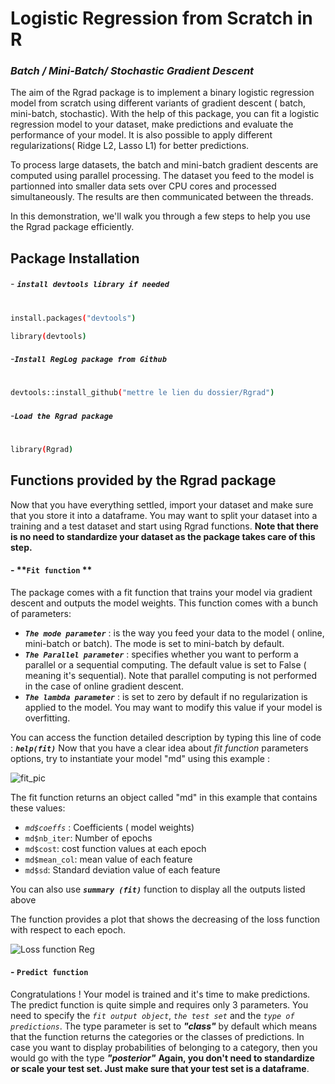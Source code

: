 # Logistic Regression from Scratch in R
### _Batch / Mini-Batch/ Stochastic Gradient Descent_

 The aim of the Rgrad package is to implement a binary logistic regression model from scratch using different variants of gradient descent ( batch, mini-batch, stochastic). With the help of this package, you can fit a logistic regression model to your dataset, make predictions and evaluate the performance of your model. It is also possible to apply different regularizations( Ridge L2, Lasso L1) for better predictions.

To process large datasets, the batch and mini-batch gradient descents are computed using parallel processing. 
The dataset you feed to the model is partionned into smaller data sets over CPU cores and processed simultaneously. The results are then communicated between the threads. 

In this demonstration, we'll walk you through a few steps to help you use the Rgrad package efficiently.


## Package Installation

###### - **`install devtools library if needed`**
#

```sh
install.packages("devtools") 

library(devtools)
```
###### -**`Install RegLog package from Github`**
#

```sh
devtools::install_github("mettre le lien du dossier/Rgrad")
```

###### -**`Load the Rgrad package`**
#

```sh
library(Rgrad)
```

## Functions provided by the Rgrad package

Now that you have everything settled, import your dataset and make sure that you store it into a dataframe.
You may want to split your dataset into a training and a test dataset and start using Rgrad functions.
**Note that there is no need to standardize your dataset as the package takes care of this step.**

#### - **`Fit function` **

The package comes with a fit function that trains your model via gradient descent and outputs the model weights. This function comes with a bunch of parameters: 

- **_`The mode parameter`_** : is the way you feed your data to the model ( online, mini-batch or batch). The mode is set to mini-batch by default. 
- **_`The Parallel parameter`_** : specifies whether you want to perform a parallel or a sequential computing. The default value is set to False ( meaning it's sequential). Note that parallel computing is not performed in the case of online gradient descent. 
- **_`The lambda parameter`_** : is set to zero by default if no regularization is applied to the model. You may want to modify this value if your model is overfitting.

You can access the function detailed description by typing this line of code : **_`help(fit)`_**
Now that you have a clear idea about _fit function_ parameters options, try to instantiate your model "md" using this example :

![fit_pic](https://user-images.githubusercontent.com/95022075/143778952-64f27317-92de-45ee-b168-5f55b3e1bbe3.PNG)

The fit function returns an object called "md" in this example that contains these values:

- _`md$coeffs`_ : Coefficients ( model weights)
- `md$nb_iter`: Number of epochs 
- `md$cost`: cost function values at each epoch
- `md$mean_col`: mean value of each feature
- `md$sd`: Standard deviation value of each feature

You can also use **_`summary (fit)`_** function  to display all the outputs listed above

The function provides a plot that shows the decreasing of the loss function with respect to each epoch. 

![Loss function Reg](https://user-images.githubusercontent.com/95022075/143778841-24807457-6e20-41e0-ac1f-7a50a2369816.PNG)


#### - **`Predict function`** 

Congratulations ! Your model is trained and it's time to make predictions. 
The predict function is quite simple and requires only 3 parameters. 
You need to specify the _`fit output object`_, _`the test set`_ and the _`type of predictions`_. The type parameter is set to **_"class"_** by default which means that the function returns the categories or the classes of predictions. In case you want to display probabilities of belonging to a category, then you would go with the type **_"posterior"_**
**Again, you don't need to standardize or scale your test set. Just make sure that your test set is a dataframe**.
